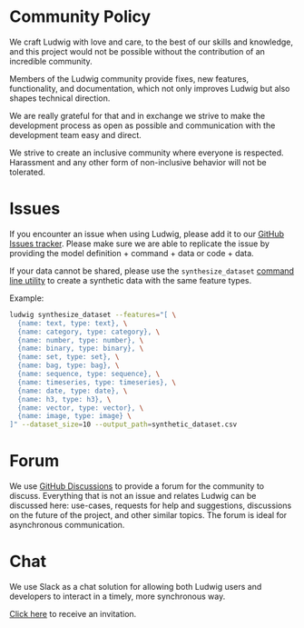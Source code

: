 # Community Policy

We craft Ludwig with love and care, to the best of our skills and knowledge, and
this project would not be possible without the contribution of an incredible
community.

Members of the Ludwig community provide fixes, new features, functionality, and
documentation, which not only improves Ludwig but also shapes technical
direction.

We are really grateful for that and in exchange we strive to make the
development process as open as possible and communication with the development
team easy and direct.

We strive to create an inclusive community where everyone is respected.
Harassment and any other form of non-inclusive behavior will not be tolerated.

# Issues

If you encounter an issue when using Ludwig, please add it to our
[GitHub Issues tracker](https://github.com/ludwig-ai/ludwig/issues).
Please make sure we are able to replicate the issue by providing the model
definition + command + data or code + data.

If your data cannot be shared, please use the `synthesize_dataset` [command line
utility](../../user_guide/command_line_interface/#synthesize_dataset) to create
a synthetic data with the same feature types.

Example:

```sh
ludwig synthesize_dataset --features="[ \
  {name: text, type: text}, \
  {name: category, type: category}, \
  {name: number, type: number}, \
  {name: binary, type: binary}, \
  {name: set, type: set}, \
  {name: bag, type: bag}, \
  {name: sequence, type: sequence}, \
  {name: timeseries, type: timeseries}, \
  {name: date, type: date}, \
  {name: h3, type: h3}, \
  {name: vector, type: vector}, \
  {name: image, type: image} \
]" --dataset_size=10 --output_path=synthetic_dataset.csv
```

# Forum

We use [GitHub Discussions](https://github.com/ludwig-ai/ludwig/discussions) to
provide a forum for the community to discuss.
Everything that is not an issue and relates Ludwig can be discussed here:
use-cases, requests for help and suggestions, discussions on the future of the
project, and other similar topics. The forum is ideal for asynchronous
communication.

# Chat

We use Slack as a chat solution for allowing both Ludwig users and developers to
interact in a timely, more synchronous way.

[Click here](https://join.slack.com/t/ludwig-ai/shared_invite/zt-mrxo87w6-DlX5~73T2B4v_g6jj0pJcQ)
to receive an invitation.
